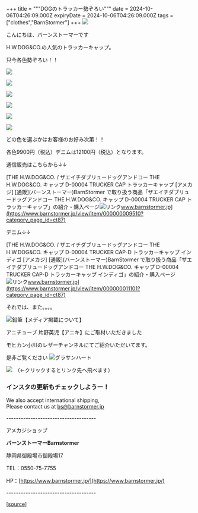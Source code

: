 +++
title = """DOGのトラッカー勢ぞろい"""
date = 2024-10-06T04:26:09.000Z
expiryDate = 2024-10-06T04:26:09.000Z
tags = ["clothes","BarnStormer"]
+++
[![](https://stat.ameba.jp/user_images/20231023/16/barnstormer-go/b2/03/p/o0420015015354743273.png)](https://ameblo.jp/barnstormer-go/entry-12825670498.html)

こんにちは、バーンストーマーです

H.W.DOG&CO.の人気のトラッカーキャップ。

只今各色勢ぞろい！！

[![](https://stat.ameba.jp/user_images/20241006/13/barnstormer-go/f4/40/j/o0700063815494682340.jpg)](https://stat.ameba.jp/user_images/20241006/13/barnstormer-go/f4/40/j/o0700063815494682340.jpg)

[![](https://stat.ameba.jp/user_images/20241006/13/barnstormer-go/0b/11/j/o0466070015494682342.jpg)](https://stat.ameba.jp/user_images/20241006/13/barnstormer-go/0b/11/j/o0466070015494682342.jpg)

[![](https://stat.ameba.jp/user_images/20241006/13/barnstormer-go/63/c7/j/o0466070015494682344.jpg)](https://stat.ameba.jp/user_images/20241006/13/barnstormer-go/63/c7/j/o0466070015494682344.jpg)

[![](https://stat.ameba.jp/user_images/20241006/13/barnstormer-go/fd/f6/j/o0466070015494682346.jpg)](https://stat.ameba.jp/user_images/20241006/13/barnstormer-go/fd/f6/j/o0466070015494682346.jpg)

[![](https://stat.ameba.jp/user_images/20241006/13/barnstormer-go/29/98/j/o0466070015494682347.jpg)](https://stat.ameba.jp/user_images/20241006/13/barnstormer-go/29/98/j/o0466070015494682347.jpg)

[![](https://stat.ameba.jp/user_images/20241006/13/barnstormer-go/cb/3c/j/o0466070015494682349.jpg)](https://stat.ameba.jp/user_images/20241006/13/barnstormer-go/cb/3c/j/o0466070015494682349.jpg)

どの色を選ぶかはお客様のお好み次第！！

各色9900円（税込）デニムは12100円（税込）となります。

通信販売はこちらから↓↓

[THE H.W.DOG&CO. / ザエイチダブリュードッグアンドコー THE H.W.DOG&CO. キャップ D-00004 TRUCKER CAP トラッカーキャップ \[アメカジ\] \[通販\](バーンストーマー)BarnStormer で取り扱う商品「ザエイチダブリュードッグアンドコー THE H.W.DOG&CO. キャップ D-00004 TRUCKER CAP トラッカーキャップ」の紹介・購入ページ![リンク](https://c.stat100.ameba.jp/ameblo/symbols/v3.20.0/svg/gray/editor_link.svg)www.barnstormer.jp](https://www.barnstormer.jp/view/item/000000009510?category_page_id=ct87)

デニム↓↓

[THE H.W.DOG&CO. / ザエイチダブリュードッグアンドコー THE H.W.DOG&CO. キャップ D-00004 TRUCKER CAP-D トラッカーキャップ インディゴ \[アメカジ\] \[通販\](バーンストーマー)BarnStormer で取り扱う商品「ザエイチダブリュードッグアンドコー THE H.W.DOG&CO. キャップ D-00004 TRUCKER CAP-D トラッカーキャップ インディゴ」の紹介・購入ページ![リンク](https://c.stat100.ameba.jp/ameblo/symbols/v3.20.0/svg/gray/editor_link.svg)www.barnstormer.jp](https://www.barnstormer.jp/view/item/000000011101?category_page_id=ct87)

それでは、また。。。。

![鉛筆](https://stat100.ameba.jp/blog/ucs/img/char/char3/519.png)【メディア掲載について】

アニチューブ 片野英児【アニキ】にご取材いただきました

モヒカン小川のレザーチャンネルにてご紹介いただいてます。

是非ご覧ください ![グラサンハート](https://stat100.ameba.jp/blog/ucs/img/char/char3/148.png)

[![](https://stat.ameba.jp/user_images/20230412/16/barnstormer-go/6a/23/p/o0108010815269242493.png)](https://www.instagram.com/barnstormer_daily/)　（←クリックするとリンク先へ飛べます）

### インスタの更新もチェックしようー！

We also accept international shipping,  
Please contact us at bs@barnstormer.jp

**\-------------------------------------**

アメカジショップ

**バーンストーマーBarnstormer**

静岡県御殿場市御殿場17

TEL：0550-75-7755

HP：[https://www.barnstormer.jp/](https://www.barnstormer.jp/)

**\-------------------------------------**

[[source]](https://ameblo.jp/barnstormer-go/entry-12870221567.html)
